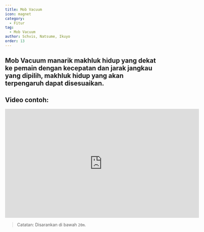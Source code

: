 ```yaml
---
title: Mob Vacuum
icon: magnet
category:
  - Fitur
tag:
  - Mob Vacuum
author: Schvis, Natsume, Ikuyo
order: 13
---
```


## Mob Vacuum manarik makhluk hidup yang dekat ke pemain dengan kecepatan dan jarak jangkau yang dipilih, makhluk hidup yang akan terpengaruh dapat disesuaikan.

## Video contoh:

<div class="iframe-container"><iframe width="640" height="360" src="https://www.youtube.com/embed/KNzVgG_V10I?list=PL5eI1Tb64p56g27qfYk7VuFTz4FK6YrKa" title="Korepi - Mob Vacuum" frameborder="0" allow="accelerometer; autoplay; clipboard-write; encrypted-media; gyroscope; picture-in-picture; web-share" allowfullscreen></iframe></div>

> Catatan: Disarankan di bawah `20m`.